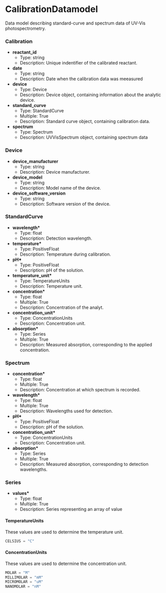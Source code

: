 # CalibrationDatamodel

Data model describing standard-curve and spectrum data of UV-Vis photospectrometry.

### Calibration

- __reactant_id__
  - Type: string
  - Description: Unique indentifier of the calibrated reactant.
- __date__
  - Type: string
  - Description: Date when the calibration data was meeasured
- __device__
  - Type: Device
  - Description: Device object, containing information about the analytic device.
- __standard_curve__
  - Type: StandardCurve
  - Multiple: True
  - Description: Standard curve object, containing calibration data.
- __spectrum__
  - Type: Spectrum
  - Description: UVVisSpectrum object, containing spectrum data

### Device

- __device_manufacturer__
  - Type: string
  - Description: Device manufacturer.
- __device_model__
  - Type: string
  - Description: Model name of the device.
- __device_software_version__
  - Type: string
  - Description: Software version of the device.

### StandardCurve

- __wavelength*__
  - Type: float
  - Description: Detection wavelength.
- __temperature*__
  - Type: PositiveFloat
  - Description: Temperature during calibration.
- __pH*__
  - Type: PositiveFloat
  - Description: pH of the solution.
- __temperature_unit*__
  - Type: TemperatureUnits
  - Description: Temperature unit.
- __concentration*__
  - Type: float
  - Multiple: True
  - Description: Concentration of the analyt.
- __concentration_unit*__
  - Type: ConcentrationUnits
  - Description: Concentration unit.
- __absorption*__
  - Type: Series
  - Multiple: True
  - Description: Measured absorption, corresponding to the applied concentration.

### Spectrum

- __concentration*__
  - Type: float
  - Multiple: True
  - Description: Concentration at which spectrum is recorded.
- __wavelength*__
  - Type: float
  - Multiple: True
  - Description: Wavelengths used for detection.
- __pH*__
  - Type: PositiveFloat
  - Description: pH of the solution.
- __concentration_unit*__
  - Type: ConcentrationUnits
  - Description: Concentration unit.
- __absorption*__
  - Type: Series
  - Multiple: True
  - Description: Measured absorption, corresponding to detection wavelengths.

### Series

- __values*__
  - Type: float
  - Multiple: True
  - Description: Series representing an array of value

#### TemperatureUnits

These values are used to determine the temperature unit.

```python
CELSIUS = "C"
```
#### ConcentrationUnits

These values are used to determine the concentration unit.

```python
MOLAR = "M"
MILLIMOLAR = "mM"
MICROMOLAR = "uM"
NANOMOLAR = "nM"
```

